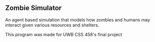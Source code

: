 ## Zombie Simulator

An agent based simulation that models how zombies and humans may interact given various resources and shelters.


This program was made for UWB CSS 458's final project

